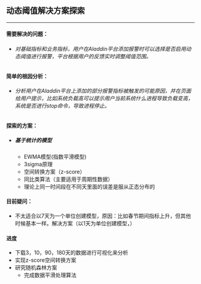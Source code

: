 ## 动态阈值解决方案探索
---

#### 需要解决的问题：
- ###### 对基础指标和业务指标，用户在Aladdin平台添加报警时可以选择是否启用动态阈值进行报警，平台根据用户的反馈实时调整阈值范围。

#### 简单的根因分析：
- ###### 分析用户在Aladdin平台上添加的部分报警指标被触发的可能原因，并在页面给用户提示，比如系统负载高可以提示用户当前系统什么进程导致负载变高，系统是否进行stop命令，导致进程停止。 

#### 探索的方案：
* ##### 基于统计的模型
    * EWMA模型(指数平滑模型)
    * 3sigma原理
    * 空间转换方案（z-score）
    * 同比类算法（主要适用于周期性数据）
    * 理论上同一时间段在不同天里面的误差是服从正态分布的
#### 目前疑问：
<!-- - 用户的反馈是点击量吗？ -->
- 不太适合以7天为一个单位创建模型，原因：比如春节期间指标上升，但其他时候基本一样。解决方案（以1天为单位创建模型，）


#### 进度
- 下载3，10，90，180天的数据进行可视化来分析
- 实现z-score空间转换方案
- 研究随机森林方案
  - 完成数据平滑处理算法

